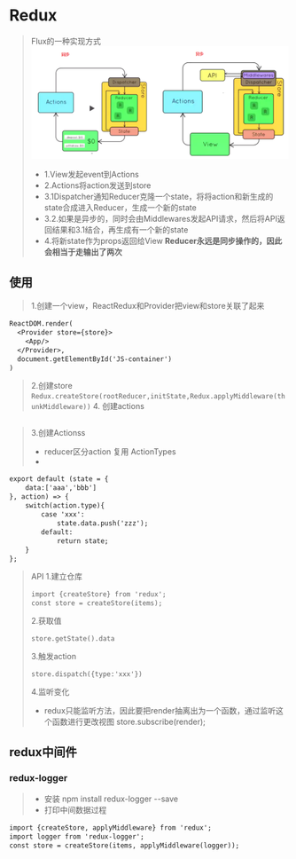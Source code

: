 # Redux
> Flux的一种实现方式
![](readImg/redux.png)
> - 1.View发起event到Actions
> - 2.Actions将action发送到store
> - 3.1Dispatcher通知Reducer克隆一个state，将将action和新生成的state合成进入Reducer，生成一个新的state
> - 3.2.如果是异步的，同时会由Middlewares发起API请求，然后将API返回结果和3.1结合，再生成有一个新的state
> - 4.将新state作为props返回给View
**Reducer永远是同步操作的，因此会相当于走输出了两次**

## 使用
> 1.创建一个view，ReactRedux和Provider把view和store关联了起来
```
ReactDOM.render(
  <Provider store={store}>
    <App/>
  </Provider>,
  document.getElementById('JS-container')
)
```
> 2.创建store
> `Redux.createStore(rootReducer,initState,Redux.applyMiddleware(thunkMiddleware))`
> 4. 创建actions
```

```
> 3.创建Actionss
> - reducer区分action 复用 ActionTypes 
> - 

```
export default (state = {
    data:['aaa','bbb']
}, action) => {
    switch(action.type){
        case 'xxx':
            state.data.push('zzz');
        default:
            return state;
    }
};
```
> API
> 1.建立仓库 
> ```
> import {createStore} from 'redux';
> const store = createStore(items);
> ```
> 2.获取值
> ```
> store.getState().data
> ```
> 3.触发action
> ```
> store.dispatch({type:'xxx'})
> ```
> 4.监听变化
> - redux只能监听方法，因此要把render抽离出为一个函数，通过监听这个函数进行更改视图
> store.subscribe(render);

## redux中间件
### redux-logger
> - 安装 npm install redux-logger --save
> - 打印中间数据过程
```
import {createStore, applyMiddleware} from 'redux';
import logger from 'redux-logger';
const store = createStore(items, applyMiddleware(logger));
```

